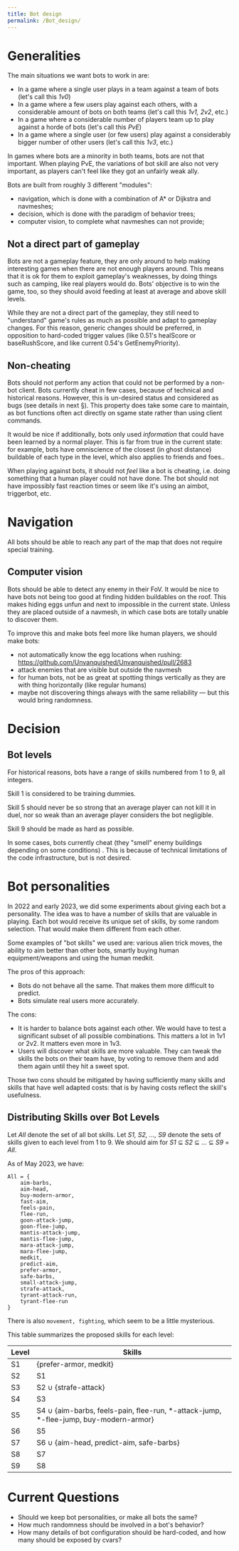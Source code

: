 ```yaml
---
title: Bot design
permalink: /Bot_design/
---
```


# Generalities

The main situations we want bots to work in are:

- In a game where a single user plays in a team against a team of bots
  (let's call this *1v0*)
- In a game where a few users play against each others, with a
  considerable amount of bots on both teams (let's call this *1v1, 2v2*,
  etc.)
- In a game where a considerable number of players team up to play
  against a horde of bots (let's call this *PvE*)
- In a game where a single user (or few users) play against a
  considerably bigger number of other users (let's call this *1v3*,
  etc.)

In games where bots are a minority in both teams, bots are not that
important. When playing PvE, the variations of bot skill are also not
very important, as players can't feel like they got an unfairly weak
ally.

Bots are built from roughly 3 different "modules":

- navigation, which is done with a combination of A\* or Dijkstra and
  navmeshes;
- decision, which is done with the paradigm of behavior trees;
- computer vision, to complete what navmeshes can not provide;

## Not a direct part of gameplay

Bots are not a gameplay feature, they are only around to help making
interesting games when there are not enough players around. This means
that it is ok for them to exploit gameplay's weaknesses, by doing things
such as camping, like real players would do. Bots' objective is to win
the game, too, so they should avoid feeding at least at average and
above skill levels.

While they are not a direct part of the gameplay, they still need to
"understand" game's rules as much as possible and adapt to gameplay
changes. For this reason, generic changes should be preferred, in
opposition to hard-coded trigger values (like 0.51's healScore or
baseRushScore, and like current 0.54's GetEnemyPriority).

## Non-cheating

Bots should not perform any action that could not be performed by a
non-bot client. Bots currently cheat in few cases, because of technical
and historical reasons. However, this is un-desired status and
considered as bugs (see details in next §). This property does take some
care to maintain, as bot functions often act directly on sgame state
rather than using client commands.

It would be nice if additionally, bots only used *information* that
could have been learned by a normal player. This is far from true in the
current state: for example, bots have omniscience of the closest (in
ghost distance) buildable of each type in the level, which also applies
to friends and foes..

When playing against bots, it should not *feel* like a bot is cheating,
i.e. doing something that a human player could not have done. The bot
should not have impossibly fast reaction times or seem like it's using
an aimbot, triggerbot, etc.

# Navigation

All bots should be able to reach any part of the map that does not
require special training.

## Computer vision

Bots should be able to detect any enemy in their FoV. It would be nice
to have bots not being too good at finding hidden buildables on the
roof. This makes hiding eggs unfun and next to impossible in the current
state. Unless they are placed outside of a navmesh, in which case bots
are totally unable to discover them.

To improve this and make bots feel more like human players, we should
make bots:

- not automatically know the egg locations when rushing:
  <https://github.com/Unvanquished/Unvanquished/pull/2683>
- attack enemies that are visible but outside the navmesh
- for human bots, not be as great at spotting things vertically as they
  are with thing horizontally (like regular humans)
- maybe not discovering things always with the same reliability — but
  this would bring randomness.

# Decision

## Bot levels

For historical reasons, bots have a range of skills numbered from 1 to
9, all integers.

Skill 1 is considered to be training dummies.

Skill 5 should never be so strong that an average player can not kill it
in duel, nor so weak than an average player considers the bot
negligible.

Skill 9 should be made as hard as possible.

In some cases, bots currently cheat (they "smell" enemy buildings
depending on some conditions) . This is because of technical limitations
of the code infrastructure, but is not desired.

# Bot personalities

In 2022 and early 2023, we did some experiments about giving each bot a
personality. The idea was to have a number of skills that are valuable
in playing. Each bot would receive its unique set of skills, by some
random selection. That would make them different from each other.

Some examples of "bot skills" we used are: various alien trick moves,
the ability to aim better than other bots, smartly buying human
equipment/weapons and using the human medkit.

The pros of this approach:

- Bots do not behave all the same. That makes them more difficult to
  predict.
- Bots simulate real users more accurately.

The cons:

- It is harder to balance bots against each other. We would have to test
  a significant subset of all possible combinations. This matters a lot
  in 1v1 or 2v2. It matters even more in 1v3.
- Users will discover what skills are more valuable. They can tweak the
  skills the bots on their team have, by voting to remove them and add
  them again until they hit a sweet spot.

Those two cons should be mitigated by having sufficiently many skills
and skills that have well adapted costs: that is by having costs reflect
the skill's usefulness.

## Distributing Skills over Bot Levels

Let *All* denote the set of all bot skills. Let *S1, S2, ..., S9* denote
the sets of skills given to each level from 1 to 9. We should aim for
*S1* ⊆ *S2* ⊆ ... ⊆ *S9* = *All*.

As of May 2023, we have:

    All = {
        aim-barbs,
        aim-head,
        buy-modern-armor,
        fast-aim,
        feels-pain,
        flee-run,
        goon-attack-jump,
        goon-flee-jump,
        mantis-attack-jump,
        mantis-flee-jump,
        mara-attack-jump,
        mara-flee-jump,
        medkit,
        predict-aim,
        prefer-armor,
        safe-barbs,
        small-attack-jump,
        strafe-attack,
        tyrant-attack-run,
        tyrant-flee-run
    }

There is also `movement, fighting`, which seem to be a little
mysterious.

This table summarizes the proposed skills for each level:

| Level | Skills                                                                                 |
|-------|----------------------------------------------------------------------------------------|
| S1    | {prefer-armor, medkit}                                                                 |
| S2    | S1                                                                                     |
| S3    | S2 ∪ {strafe-attack}                                                                   |
| S4    | S3                                                                                     |
| S5    | S4 ∪ {aim-barbs, feels-pain, flee-run, \*-attack-jump, \*-flee-jump, buy-modern-armor} |
| S6    | S5                                                                                     |
| S7    | S6 ∪ {aim-head, predict-aim, safe-barbs}                                               |
| S8    | S7                                                                                     |
| S9    | S8                                                                                     |

# Current Questions

- Should we keep bot personalities, or make all bots the same?
- How much randomness should be involved in a bot's behavior?
- How many details of bot configuration should be hard-coded, and how
  many should be exposed by cvars?